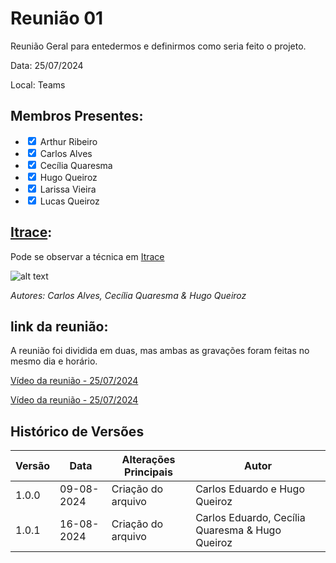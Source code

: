 # Reunião 01
Reunião Geral para entedermos e definirmos como seria feito o projeto.

Data: 25/07/2024

Local: Teams


## Membros Presentes:
<form>
  <ul>
    <li><input type="checkbox" id="membro1" checked><label for="membro1"> Arthur Ribeiro</label></li>
    <li><input type="checkbox" id="membro2" checked><label for="membro2"> Carlos Alves</label></li>
    <li><input type="checkbox" id="membro3" checked><label for="membro3"> Cecília Quaresma</label></li>
    <li><input type="checkbox" id="membro4" checked><label for="membro4"> Hugo Queiroz</label></li>
    <li><input type="checkbox" id="membro4" checked><label for="membro4"> Larissa Vieira</label></li>
    <li><input type="checkbox" id="membro4" checked><label for="membro4"> Lucas Queiroz</label></li>
  </ul>
</form>

## [Itrace](reunioes.md#itrace):
Pode se observar a técnica em [Itrace](reunioes.md#itrace)

![alt text](../assets/imagens/iTrace%20-%20reunião%2025_07.jpeg)

*Autores: Carlos Alves, Cecília Quaresma & Hugo Queiroz*



## link da reunião:
A reunião foi dividida em duas, mas ambas as gravações foram feitas no mesmo dia e horário.

[Vídeo da reunião - 25/07/2024](https://drive.google.com/file/d/1h--qKUerv0Oz2Zpbp3n9wXtWrgphgebi/view?usp=sharing)

[Vídeo da reunião - 25/07/2024 ](https://drive.google.com/file/d/1dOZtm7r8HbKJ7u3yDaViFvzDe5CbB4tG/view?usp=sharing)


## Histórico de Versões

| Versão | Data       | Alterações Principais                             | Autor        |
|--------|------------|---------------------------------------------------|--------------|
| 1.0.0  | 09-08-2024 | Criação do arquivo | Carlos Eduardo e Hugo Queiroz |
| 1.0.1  | 16-08-2024 | Criação do arquivo | Carlos Eduardo, Cecília Quaresma & Hugo Queiroz |